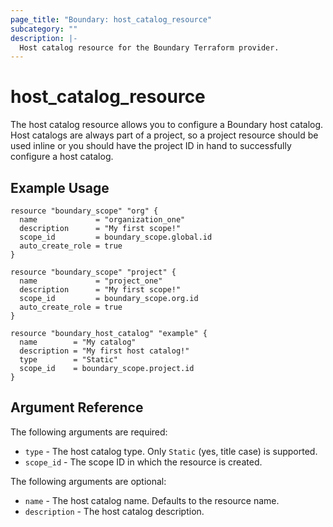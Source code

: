 ```yaml
---
page_title: "Boundary: host_catalog_resource"
subcategory: ""
description: |-
  Host catalog resource for the Boundary Terraform provider.
---
```


# host_catalog_resource 
The host catalog resource allows you to configure a Boundary host catalog. Host catalogs
are always part of a project, so a project resource should be used inline or you should have
the project ID in hand to successfully configure a host catalog. 

## Example Usage

```hcl
resource "boundary_scope" "org" {
  name             = "organization_one"
  description      = "My first scope!"
  scope_id         = boundary_scope.global.id
  auto_create_role = true
}

resource "boundary_scope" "project" {
  name             = "project_one"
  description      = "My first scope!"
  scope_id         = boundary_scope.org.id
  auto_create_role = true
}

resource "boundary_host_catalog" "example" {
  name        = "My catalog"
  description = "My first host catalog!"
  type        = "Static"
  scope_id    = boundary_scope.project.id
}
```

## Argument Reference

The following arguments are required:
* `type` - The host catalog type. Only `Static` (yes, title case) is supported.
* `scope_id` - The scope ID in which the resource is created.

The following arguments are optional:
* `name` - The host catalog name. Defaults to the resource name.
* `description` - The host catalog description.
